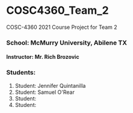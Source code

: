 # COSC4360_Team_2
COSC-4360 2021 Course Project for Team 2

### School:  McMurry University, Abilene TX
#### Instructor: Mr. Rich Brozovic
### Students:
1. Student: Jennifer Quintanilla
2. Student: Samuel O'Rear
3. Student: 
4. Student: 
